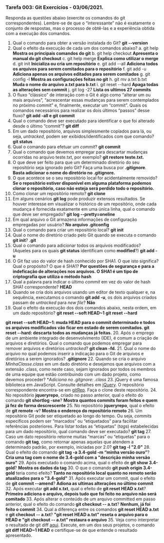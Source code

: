 ### Tarefa 003: Git Exercícios - 03/06/2021.

Responda as questões abaixo (exercite os comandos do git correspondentes). Lembre-se de que o “interessante” não é exatamente o conjunto de respostas, mas o processo de obtê-las e a experiência obtida com a execução dos comandos.


1. Qual o comando para obter a versão instalada do Git?
**git --version**
2. Qual o efeito da execução de cada um dos comandos abaixo?
  a. git help **Mostra os principais comandos do git**
  b. git help checkout **Apresenta o manual do git checkout**
  c. git help merge **Explica como utilizar o merge**
  d. git init **Inicializa ou cria um repositório**
  e. git add --all **Adiciona todos os arquivos para serem comitados para o repositório**
  f. git add -u **Adiciona apenas os arquivos editados para serem comitados**
  g. git config -l **Mostra as configurações feitas no git**
  h. git mv a.txt b.txt **Muda o nome do arquivo a.txt para b.txt**
  i. git reset --hard **Apaga todas as alterações sem commit**
  j. git log -27 **Lista os ultimos 27 commits**
3. O fluxo “clássico” de interação com o Git é algo como “alterar um ou mais arquivos”, “acrescentar essas mudanças para serem contemplados no próximo commit” e, finalmente, executar um “commit”. Quais os comandos necessários para realizar os dois últimos “passos” desse fluxo?
**git add -all e git commit**
4. Qual o comando deve ser executado para identificar o que foi alterado desde o último “commit”? **git diff**
5. Em um dado repositório, arquivos simplesmente copiados para lá, ou seja, _untracked_, podem ser exibidos/identificados com que comando? **git status**
6. Qual o comando para efetuar um _commit_? **git commit**
7. Qual o comando que devemos empregar para descartar mudanças ocorridas no arquivo teste.txt, por exemplo? **git restore teste.txt.**
8. O que deve ser feito para que um determinado diretório do seu repositório seja ignorado pelo Git? Faça uma busca por **.gitignore**. **Basta adicionar o nome do diretório no .gitignore.**
9. O que acontece se o seu repositório local for acidentalmente removido? **Se o repositório estiver disponível em alguma plataforma podemos clonar o repositório, caso não esteja será perdido todo o repositório.**
10. Como clonar um repositório remoto? **git clone <url do repositorio>**
11. Em alguns cenários **git log** pode produzir extensos resultados. Se houver interesse em visualizar o histórico de um repositório, onde cada mudança é fornecida exatamente em uma única linha, qual o comando que deve ser empregado? **git log --pretty=oneline**
12. Em qual arquivo o Git armazena informações de configuração empregadas por usuário? **No arquivo .gitconfig**
13. Qual o comando para criar um repositório local? **git init**
14. Qual o nome do diretório criado pelo Git quando se executa o comando **git init**? **.git**
15. Qual o comando para adicionar todos os arquivos modificados? (Aqueles para os quais **git status** identificam como **modified**?) **git add -u**
16. O Git faz uso do valor de hash conhecido por SHA1. O que isto significa? Qual o propósito? O que é SHA1? **Por questões de segurança e para a indeficação de alterações nos arquivos. O SHA1 é um tipo de criptografia que utiliza o método hash**
17. Qual a palavra para indicar o último _commit_ em vez do valor de hash SHA1 correspondente? **HEAD**
18. Quando se cria dois arquivos usando um editor de texto qualquer e, na sequência, executamos o comando **git add -u**, os dois arquivos criados passam de _untracked_ para _new file_? **Não**
19. Qual o efeito da execução dos dois comandos abaixo, nesta ordem, em um dado repositório?
**git reset --soft HEAD~1**
**git reset --hard**

**git reset --soft HEAD~1: muda HEAD para o commit determinado e todos os arquivos modificados vão ficar em estado de serem comitados. git reset --hard: descarta todos as mudanças já feitas.**
20. Após o emprego de um ambiente integrado de desenvolvimento (IDE), é comum a criação de arquivos e diretórios. Qual o comando que podemos empregar para remover arquivos e diretórios _untracked_? **git clean -fd.**
21. Qual o nome do arquivo no qual podemos inserir a indicação para o Git de arquivos e diretórios a serem ignorados? **.gitignore**
22. Quando se cria o arquivo _MinhaClasse.class_ em um dado diretório e desejamos que arquivos com a extensão .class, como neste caso, sejam ignorados por todos os membros de uma equipe que estão contribuindo com um dado projeto, como devemos proceder? **Adiciona no .gitgnore: *.class**
23. jQuery é uma famosa biblioteca em JavaScript. Consulte detalhes em [jQuery](http://jquery.com). O repositório correspondente encontra-se em [gitRep](https://github.com/jquery/jquery.git). Faça o clone deste repositório.
24. No repositório **jqueryrepo**, criado no passo anterior, qual o efeito do comando
**git shortlog -sne**? **Mostra quantos commits foram feitos e quem já fez de forma descrescente**
25. No repositório **jqueryrepo**, qual o efeito de **git remote -v**? **Mostra o endereço do repositório remoto**
26. Um repositório Git pode ser etiquetado ao longo do tempo. Ou seja, _commits_ específicos podem ser “marcados” ou “etiquetados” para facilitar referências posteriores. Para listar todas as “etiquetas” (_tags_) estabelecidas para um dado repositório, qual comando deve ser executado? **git tag**
27. Caso um dato repositório retorne muitas “marcas” ou “etiquetas” para o comando **git tag**, como retornar apenas aquelas que atendem a determinado padrão, por exemplo, iniciadas por 2.0? **git tag -l "2.0"**
28. Qual o efeito do comando **git tag -a 3.4-gold -m “minha versão ouro”**? **Cria uma tag com o nome de 3.4-gold com a "descrição minha versão ouro"**
29. Após executado o comando acima, qual o efeito de **git show 3.4-gold**? **Mostra os dados da tag**
30. O que o comando **git push origin 3.4-gold** teria como efeito? **Tanto no repositório local quanto no remoto serão atualizados para o "3.4-gold"**
31. Após executar um commit, qual o efeito de **git commit --amend**? **Adiona as ultimas alterações no último commit**
32. Após executar **git add x.txt**, qual o efeito de **git reset HEAD x.txt**? **Primeiro adiciona o arquivo, depois tudo que foi feito no arquivo não será comitado**
33. Após alterar o conteúdo de um arquivo committed em passo anterior, qual o efeito do comando **git checkout -- a.txt**? **Nenhum, já foi feito o commit**
34. Qual a diferença entre os comandos **git reset HEAD a.txt** e **git checkout -- a.txt**? **"git reset HEAD a.txt" reseta o arquivo para o HEAD e "git checkout -- a.txt" restaura o arquivo**
35. Veja como interpretar o resultado de git diff [aqui](https://medium.com/therobinkim/how-to-read-a-git-diff-6c87a9dc47c5). Execute, em um dos seus projetos, o comando **git diff HEAD~1 HEAD** e certifique-se de que entende o resultado apresentado. 
